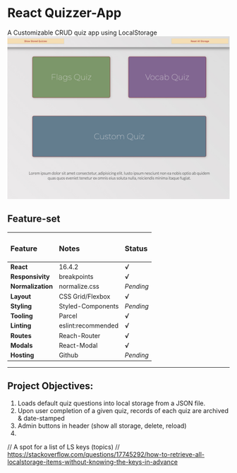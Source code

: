 # React Quizzer-App
A Customizable CRUD quiz app using LocalStorage
![Quizzr Screenshot](https://github.com/beauhaus/Quizzr/blob/master/readmeRefImg/quizzr-scrn.jpg?raw=true "Quizzr Screenshot")


## Feature-set

| <h3>Feature</h3>  | <h3>Notes</h3>     | <h3>Status</h3> |
| :---------------- | :----------------- | :-------------- |
| **React**         | 16.4.2             | ***√***         |
| **Responsivity**  | breakpoints        | ***√***         |
| **Normalization** | normalize.css      | *Pending*       |
| **Layout**        | CSS Grid/Flexbox   | ***√***         |
| **Styling**       | Styled-Components  | *Pending*       |
| **Tooling**       | Parcel             | ***√***         |
| **Linting**       | eslint:recommended | ***√***         |
| **Routes**        | Reach-Router       | ***√***         |
| **Modals**        | React-Modal        | ***√***         |
| **Hosting**       | Github             | *Pending*       |


-----------------
## Project Objectives:
1. Loads default quiz questions into local storage from a JSON file.
2. Upon user completion of a given quiz, records of each quiz are archived & date-stamped
3. Admin buttons in header (show all storage, delete, reload)
4. 


  // A spot for a list of LS keys (topics)
  // https://stackoverflow.com/questions/17745292/how-to-retrieve-all-localstorage-items-without-knowing-the-keys-in-advance

